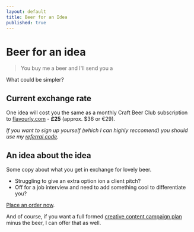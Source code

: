 ```yaml
---
layout: default
title: Beer for an Idea
published: true
---
```


# Beer for an idea

> You buy me a beer and I'll send you a 

What could be simpler?

## Current exchange rate

One idea will cost you the same as a monthly Craft Beer Club subscription to [flavourly.com](http://flavourly.com) - **£25** (approx. $36 or €29). 

_If you want to sign up yourself (which I can highly reccomend) you should use my [referral code](http://flavourly.com/DANNYKZXW)._

## An idea about the idea

Some copy about what you get in exchange for lovely beer.

- Struggling to give an extra option ion a client pitch?
- Off for a job interview and need to add something cool to differentiate you?

[Place an order now](#).

And of course, if you want a full formed [creative content campaign plan](/creative-content-campaign) minus the beer, I can offer that as well.
